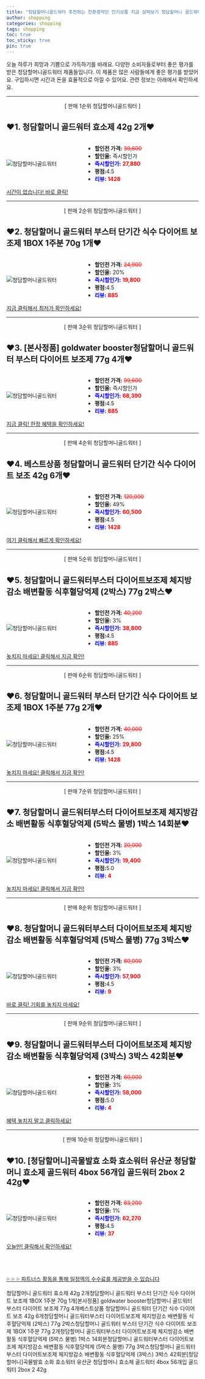 ```yaml
---
title: "청담할머니골드워터 추천하는 친환경적인 인기상품 지금 살펴보기 청담할머니 골드워터 효소제 42g 2개"
author: shopping
categories: shopping
tags: shopping
toc: true
toc_sticky: true
pin: true
---
```

오늘 하루가 희망과 기쁨으로 가득하기를 바래요. 다양한 소비자들로부터 좋은 평가를 받은 청담할머니골드워터 제품들입니다. 이 제품은 많은 사람들에게 좋은 평가를 받았어요. 구입하시면 시간과 돈을 효율적으로 아낄 수 있어요. 관련 정보는 아래에서 확인하세요.

---
<p class="toplist" style="margin: 0 auto; display: block; width: fit-content;">[ 판매 1순위 청담할머니골드워터 ]</p>

<h2><strong>❤️1. 청담할머니 골드워터 효소제 42g 2개❤️</strong></h2>

<div style="display: flex; align-items: center;">
    <div style="flex: 0.4;">
        <img src="https://thumbnail8.coupangcdn.com/thumbnails/remote/230x230ex/image/vendor_inventory/f1a1/d588014a6f4e9354a04fce05b238e4b80da513672e6315272b73f3494bfa.jpg" alt="청담할머니골드워터" style="max-width: 100%;">
    </div>
    <div style="flex: 0.6; margin-left: 10px;">
        <ul>
            <li><strong>할인전 가격:</strong> <del style="color: red;">39,600</del></li>
            <li><strong>할인율:</strong> 즉시할인가</li>
            <li><span style='color:blue'><strong>즉시할인가:</strong></span> <span style='color:red'><strong>27,880</strong></span></li>
            <li><strong>평점:</strong>4.5</li>
            <li><span style='color:blue'><strong>리뷰:</strong></span> <span style='color:red'><strong>1428</strong></span></li>
        </ul>
    </div>
</div>
<div class="center">
    <a href="https://selin100587.github.io?lptag=AF9450613&subid=githubio&pageKey=6374422674&traceid=V0-153&itemId=13515905125&vendorItemId=87017976547" class="myButton">
        시간이 없습니다! 바로 클릭!
    </a>
</div>


---
<p class="toplist" style="margin: 0 auto; display: block; width: fit-content;">[ 판매 2순위 청담할머니골드워터 ]</p>

<h2><strong>❤️2. 청담할머니 골드워터 부스터 단기간 식수 다이어트 보조제 1BOX 1주분 70g 1개❤️</strong></h2>

<div style="display: flex; align-items: center;">
    <div style="flex: 0.4;">
        <img src="https://thumbnail8.coupangcdn.com/thumbnails/remote/230x230ex/image/vendor_inventory/6446/be37c4bc3d0aac7c9395127787268f4efa23e05bd31c0628ad4937adbeae.jpg" alt="청담할머니골드워터" style="max-width: 100%;">
    </div>
    <div style="flex: 0.6; margin-left: 10px;">
        <ul>
            <li><strong>할인전 가격:</strong> <del style="color: red;">24,900</del></li>
            <li><strong>할인율:</strong> 20%</li>
            <li><span style='color:blue'><strong>즉시할인가:</strong></span> <span style='color:red'><strong>19,800</strong></span></li>
            <li><strong>평점:</strong>4.5</li>
            <li><span style='color:blue'><strong>리뷰:</strong></span> <span style='color:red'><strong>885</strong></span></li>
        </ul>
    </div>
</div>
<div class="center">
    <a href="https://selin100587.github.io?lptag=AF9450613&subid=githubio&pageKey=6239686852&traceid=V0-153&itemId=12587407465&vendorItemId=79855366592" class="myButton">
        지금 클릭해서 최저가 확인하세요!
    </a>
</div>


---
<p class="toplist" style="margin: 0 auto; display: block; width: fit-content;">[ 판매 3순위 청담할머니골드워터 ]</p>

<h2><strong>❤️3. [본사정품] goldwater booster청담할머니 골드워터 부스터 다이어트 보조제 77g 4개❤️</strong></h2>

<div style="display: flex; align-items: center;">
    <div style="flex: 0.4;">
        <img src="https://thumbnail8.coupangcdn.com/thumbnails/remote/230x230ex/image/vendor_inventory/6446/be37c4bc3d0aac7c9395127787268f4efa23e05bd31c0628ad4937adbeae.jpg" alt="청담할머니골드워터" style="max-width: 100%;">
    </div>
    <div style="flex: 0.6; margin-left: 10px;">
        <ul>
            <li><strong>할인전 가격:</strong> <del style="color: red;">99,600</del></li>
            <li><strong>할인율:</strong> 즉시할인가</li>
            <li><span style='color:blue'><strong>즉시할인가:</strong></span> <span style='color:red'><strong>68,390</strong></span></li>
            <li><strong>평점:</strong>4.5</li>
            <li><span style='color:blue'><strong>리뷰:</strong></span> <span style='color:red'><strong>885</strong></span></li>
        </ul>
    </div>
</div>
<div class="center">
    <a href="https://selin100587.github.io?lptag=AF9450613&subid=githubio&pageKey=6239686852&traceid=V0-153&itemId=19978430871&vendorItemId=81612041829" class="myButton">
        지금 클릭! 한정 혜택을 확인하세요!
    </a>
</div>


---
<p class="toplist" style="margin: 0 auto; display: block; width: fit-content;">[ 판매 4순위 청담할머니골드워터 ]</p>

<h2><strong>❤️4. 베스트상품 청담할머니 골드워터 단기간 식수 다이어트 보조 42g 6개❤️</strong></h2>

<div style="display: flex; align-items: center;">
    <div style="flex: 0.4;">
        <img src="https://thumbnail10.coupangcdn.com/thumbnails/remote/230x230ex/image/vendor_inventory/6102/45a10748879343822a51716b3031207495fbdb2df979c1634029bac4fdf1.png" alt="청담할머니골드워터" style="max-width: 100%;">
    </div>
    <div style="flex: 0.6; margin-left: 10px;">
        <ul>
            <li><strong>할인전 가격:</strong> <del style="color: red;">120,000</del></li>
            <li><strong>할인율:</strong> 49%</li>
            <li><span style='color:blue'><strong>즉시할인가:</strong></span> <span style='color:red'><strong>60,500</strong></span></li>
            <li><strong>평점:</strong>4.5</li>
            <li><span style='color:blue'><strong>리뷰:</strong></span> <span style='color:red'><strong>1428</strong></span></li>
        </ul>
    </div>
</div>
<div class="center">
    <a href="https://selin100587.github.io?lptag=AF9450613&subid=githubio&pageKey=6374422674&traceid=V0-153&itemId=23555259330&vendorItemId=90581314976" class="myButton">
        여기 클릭해서 빠르게 확인하세요!
    </a>
</div>


---
<p class="toplist" style="margin: 0 auto; display: block; width: fit-content;">[ 판매 5순위 청담할머니골드워터 ]</p>

<h2><strong>❤️5. 청담할머니 골드워터부스터 다이어트보조제 체지방감소 배변활동 식후혈당억제 (2박스) 77g 2박스❤️</strong></h2>

<div style="display: flex; align-items: center;">
    <div style="flex: 0.4;">
        <img src="https://thumbnail8.coupangcdn.com/thumbnails/remote/230x230ex/image/vendor_inventory/6446/be37c4bc3d0aac7c9395127787268f4efa23e05bd31c0628ad4937adbeae.jpg" alt="청담할머니골드워터" style="max-width: 100%;">
    </div>
    <div style="flex: 0.6; margin-left: 10px;">
        <ul>
            <li><strong>할인전 가격:</strong> <del style="color: red;">40,200</del></li>
            <li><strong>할인율:</strong> 3%</li>
            <li><span style='color:blue'><strong>즉시할인가:</strong></span> <span style='color:red'><strong>38,800</strong></span></li>
            <li><strong>평점:</strong>4.5</li>
            <li><span style='color:blue'><strong>리뷰:</strong></span> <span style='color:red'><strong>885</strong></span></li>
        </ul>
    </div>
</div>
<div class="center">
    <a href="https://selin100587.github.io?lptag=AF9450613&subid=githubio&pageKey=6239686852&traceid=V0-153&itemId=22350281163&vendorItemId=90071911570" class="myButton">
        놓치지 마세요! 클릭해서 지금 확인!
    </a>
</div>


---
<p class="toplist" style="margin: 0 auto; display: block; width: fit-content;">[ 판매 6순위 청담할머니골드워터 ]</p>

<h2><strong>❤️6. 청담할머니 골드워터 부스터 단기간 식수 다이어트 보조제 1BOX 1주분 77g 2개❤️</strong></h2>

<div style="display: flex; align-items: center;">
    <div style="flex: 0.4;">
        <img src="https://thumbnail10.coupangcdn.com/thumbnails/remote/230x230ex/image/vendor_inventory/6102/45a10748879343822a51716b3031207495fbdb2df979c1634029bac4fdf1.png" alt="청담할머니골드워터" style="max-width: 100%;">
    </div>
    <div style="flex: 0.6; margin-left: 10px;">
        <ul>
            <li><strong>할인전 가격:</strong> <del style="color: red;">40,000</del></li>
            <li><strong>할인율:</strong> 25%</li>
            <li><span style='color:blue'><strong>즉시할인가:</strong></span> <span style='color:red'><strong>29,800</strong></span></li>
            <li><strong>평점:</strong>4.5</li>
            <li><span style='color:blue'><strong>리뷰:</strong></span> <span style='color:red'><strong>1428</strong></span></li>
        </ul>
    </div>
</div>
<div class="center">
    <a href="https://selin100587.github.io?lptag=AF9450613&subid=githubio&pageKey=6374422674&traceid=V0-153&itemId=23555259326&vendorItemId=90581314957" class="myButton">
        놓치지 마세요! 클릭해서 지금 확인!
    </a>
</div>


---
<p class="toplist" style="margin: 0 auto; display: block; width: fit-content;">[ 판매 7순위 청담할머니골드워터 ]</p>

<h2><strong>❤️7. 청담할머니 골드워터부스터 다이어트보조제 체지방감소 배변활동 식후혈당억제 (5박스 물병) 1박스 14회분❤️</strong></h2>

<div style="display: flex; align-items: center;">
    <div style="flex: 0.4;">
        <img src="https://thumbnail8.coupangcdn.com/thumbnails/remote/230x230ex/image/vendor_inventory/af6e/ce5e14fe682b00ea7dcd3f1e0cbcce0b3100fde7a122e7b51b6d7ad0f16c.jpg" alt="청담할머니골드워터" style="max-width: 100%;">
    </div>
    <div style="flex: 0.6; margin-left: 10px;">
        <ul>
            <li><strong>할인전 가격:</strong> <del style="color: red;">20,000</del></li>
            <li><strong>할인율:</strong> 3%</li>
            <li><span style='color:blue'><strong>즉시할인가:</strong></span> <span style='color:red'><strong>19,400</strong></span></li>
            <li><strong>평점:</strong>5.0</li>
            <li><span style='color:blue'><strong>리뷰:</strong></span> <span style='color:red'><strong>4</strong></span></li>
        </ul>
    </div>
</div>
<div class="center">
    <a href="https://selin100587.github.io?lptag=AF9450613&subid=githubio&pageKey=8011010643&traceid=V0-153&itemId=22350281159&vendorItemId=89520939178" class="myButton">
        놓치지 마세요! 클릭해서 지금 확인!
    </a>
</div>


---
<p class="toplist" style="margin: 0 auto; display: block; width: fit-content;">[ 판매 8순위 청담할머니골드워터 ]</p>

<h2><strong>❤️8. 청담할머니 골드워터부스터 다이어트보조제 체지방감소 배변활동 식후혈당억제 (5박스 물병) 77g 3박스❤️</strong></h2>

<div style="display: flex; align-items: center;">
    <div style="flex: 0.4;">
        <img src="https://thumbnail8.coupangcdn.com/thumbnails/remote/230x230ex/image/vendor_inventory/af6e/ce5e14fe682b00ea7dcd3f1e0cbcce0b3100fde7a122e7b51b6d7ad0f16c.jpg" alt="청담할머니골드워터" style="max-width: 100%;">
    </div>
    <div style="flex: 0.6; margin-left: 10px;">
        <ul>
            <li><strong>할인전 가격:</strong> <del style="color: red;">60,000</del></li>
            <li><strong>할인율:</strong> 3%</li>
            <li><span style='color:blue'><strong>즉시할인가:</strong></span> <span style='color:red'><strong>57,900</strong></span></li>
            <li><strong>평점:</strong>4.5</li>
            <li><span style='color:blue'><strong>리뷰:</strong></span> <span style='color:red'><strong>9</strong></span></li>
        </ul>
    </div>
</div>
<div class="center">
    <a href="https://selin100587.github.io?lptag=AF9450613&subid=githubio&pageKey=8203740823&traceid=V0-153&itemId=22478027226&vendorItemId=89520597164" class="myButton">
        바로 클릭! 기회를 놓치지 마세요!
    </a>
</div>


---
<p class="toplist" style="margin: 0 auto; display: block; width: fit-content;">[ 판매 9순위 청담할머니골드워터 ]</p>

<h2><strong>❤️9. 청담할머니 골드워터부스터 다이어트보조제 체지방감소 배변활동 식후혈당억제 (3박스) 3박스 42회분❤️</strong></h2>

<div style="display: flex; align-items: center;">
    <div style="flex: 0.4;">
        <img src="https://thumbnail8.coupangcdn.com/thumbnails/remote/230x230ex/image/vendor_inventory/5a63/9eb32f42021b6f0a463b5ebfb48267583b9582c1838b32f4a757e7278554.png" alt="청담할머니골드워터" style="max-width: 100%;">
    </div>
    <div style="flex: 0.6; margin-left: 10px;">
        <ul>
            <li><strong>할인전 가격:</strong> <del style="color: red;">60,000</del></li>
            <li><strong>할인율:</strong> 3%</li>
            <li><span style='color:blue'><strong>즉시할인가:</strong></span> <span style='color:red'><strong>58,000</strong></span></li>
            <li><strong>평점:</strong>5.0</li>
            <li><span style='color:blue'><strong>리뷰:</strong></span> <span style='color:red'><strong>4</strong></span></li>
        </ul>
    </div>
</div>
<div class="center">
    <a href="https://selin100587.github.io?lptag=AF9450613&subid=githubio&pageKey=8011010643&traceid=V0-153&itemId=23517859370&vendorItemId=90544235006" class="myButton">
        혜택 놓치지 말고 클릭하세요!
    </a>
</div>


---
<p class="toplist" style="margin: 0 auto; display: block; width: fit-content;">[ 판매 10순위 청담할머니골드워터 ]</p>

<h2><strong>❤️10. [청담할머니]곡물발효 소화 효소워터 유산균 청담할머니 효소제 골드워터 4box 56개입 골드워터 2box 2 42g❤️</strong></h2>

<div style="display: flex; align-items: center;">
    <div style="flex: 0.4;">
        <img src="https://thumbnail8.coupangcdn.com/thumbnails/remote/230x230ex/image/vendor_inventory/f1a1/d588014a6f4e9354a04fce05b238e4b80da513672e6315272b73f3494bfa.jpg" alt="청담할머니골드워터" style="max-width: 100%;">
    </div>
    <div style="flex: 0.6; margin-left: 10px;">
        <ul>
            <li><strong>할인전 가격:</strong> <del style="color: red;">63,200</del></li>
            <li><strong>할인율:</strong> 1%</li>
            <li><span style='color:blue'><strong>즉시할인가:</strong></span> <span style='color:red'><strong>62,270</strong></span></li>
            <li><strong>평점:</strong>4.5</li>
            <li><span style='color:blue'><strong>리뷰:</strong></span> <span style='color:red'><strong>37</strong></span></li>
        </ul>
    </div>
</div>
<div class="center">
    <a href="https://selin100587.github.io?lptag=AF9450613&subid=githubio&pageKey=8217721778&traceid=V0-153&itemId=23609950228&vendorItemId=88820267473" class="myButton">
        오늘만! 클릭해서 확인하세요!
    </a>
</div>

<br><br><br>[💦 💦 💦 파트너스 활동을 통해 일정액의 수수료를 제공받을 수 있습니다](https://link.coupang.com/a/bcpT2c)<br><br>청담할머니 골드워터 효소제 42g 2개청담할머니 골드워터 부스터 단기간 식수 다이어트 보조제 1BOX 1주분 70g 1개[본사정품] goldwater booster청담할머니 골드워터 부스터 다이어트 보조제 77g 4개베스트상품 청담할머니 골드워터 단기간 식수 다이어트 보조 42g 6개청담할머니 골드워터부스터 다이어트보조제 체지방감소 배변활동 식후혈당억제 (2박스) 77g 2박스청담할머니 골드워터 부스터 단기간 식수 다이어트 보조제 1BOX 1주분 77g 2개청담할머니 골드워터부스터 다이어트보조제 체지방감소 배변활동 식후혈당억제 (5박스 물병) 1박스 14회분청담할머니 골드워터부스터 다이어트보조제 체지방감소 배변활동 식후혈당억제 (5박스 물병) 77g 3박스청담할머니 골드워터부스터 다이어트보조제 체지방감소 배변활동 식후혈당억제 (3박스) 3박스 42회분[청담할머니]곡물발효 소화 효소워터 유산균 청담할머니 효소제 골드워터 4box 56개입 골드워터 2box 2 42g